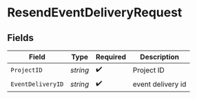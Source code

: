 # ResendEventDeliveryRequest


## Fields

| Field              | Type               | Required           | Description        |
| ------------------ | ------------------ | ------------------ | ------------------ |
| `ProjectID`        | *string*           | :heavy_check_mark: | Project ID         |
| `EventDeliveryID`  | *string*           | :heavy_check_mark: | event delivery id  |